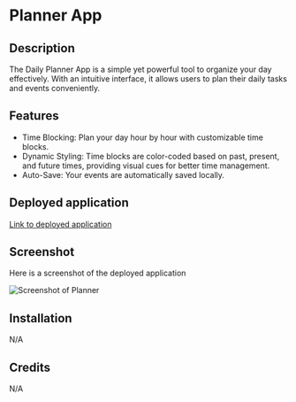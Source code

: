 # Planner App

## Description

The Daily Planner App is a simple yet powerful tool to organize your day effectively. With an intuitive interface, it allows users to plan their daily tasks and events conveniently.

## Features

- Time Blocking: Plan your day hour by hour with customizable time blocks.
- Dynamic Styling: Time blocks are color-coded based on past, present, and future times, providing visual cues for better time management.
- Auto-Save: Your events are automatically saved locally.

## Deployed application

[Link to deployed application](https://adam-deb.github.io/planner-app/)

## Screenshot

Here is a screenshot of the deployed application

![Screenshot of Planner](Assets/images/)

## Installation

N/A

## Credits

N/A